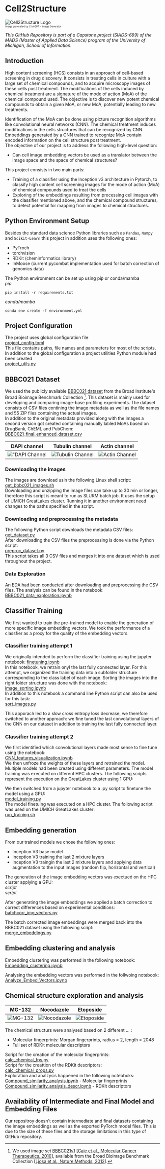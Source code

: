 # Cell2Structure
![Cell2Structure Logo](images/Cell2Structure_orig_wide_logo.jpg "Cell2Structure Logo")  
<span style="font-size:8px">Image generated by ChatGPT - Image Generator</span>  

*This GitHub Repository is part of a Capstone project (SIADS-699) of the MADS (Master of Applied Data Science) program of the University of Michigan, School of Information.*

## Introduction
High content screening (HCS) consists in an approach of cell-based screening in drug discovery. It consists in treating cells in culture with a large set of chemical compounds, and to acquire microscopy images of these cells post treatment. The modifications of the cells induced by chemical treatment are a signature of the mode of action (MoA) of the chemical compound used. The objective is to discover new potent chemical compounds to obtain a given MoA, or new MoA, potentially leading to new treatments. 

Identification of the MoA can be done using picture recognition algorithms like convolutional neural networks (CNN). The chemical treatment induces modifications in the cells structures that can be recognized by CNN. Embeddings generated by a CNN trained to recognize MoA contain encoded information on the cell structure post treatment.  
The objective of our project is  to address the following high-level question:
* Can cell image embedding vectors be used as a translator between the image space and the space of chemical structures?

This project consists in two main parts:
* Training of a classifier using the Inception v3 architecture in Pytorch, to classify high content cell screening images for the mode of action (MoA) of chemical compounds used to treat the cells
* Exploring of the embeddings resulting from processing cell images with the classifier mentioned above, and the chemical compound structures, to detect potential for mapping from images to chemical structures.

## Python Environment Setup
Besides the standard data science Python libraries such as `Pandas`, `Numpy` and `Scikit-Learn` this project in addition uses the following ones:  
* PyTroch
* torchvision
* RDKit (cheminformatics library)
* InMoose (current pycombat implementation used for batch correction of genomics data)  

The Python environment can be set up using pip or conda/mamba  
_pip_
```
pip install -r requirements.txt
```  
_conda/mamba_  
```
conda env create -f environment.yml
```

## Project Configuration
The project uses global configuration file  
[project_config.toml](project_config.toml)  
This file contains paths, file names and parameters for most of the scripts.  
In addition to the global configuration a project utilities Python module had been created  
[project_utils.py](src/project_utils.py)
## BBBC021 Dataset
We used the publicly available [BBBC021 dataset](https://bbbc.broadinstitute.org/BBBC021) from the Broad Institute's Broad Bioimage Benchmark Collection [^1]. This dataset is mainly used for developing and comparing image-base profiling experiments. The dataset consists of CSV files contining the image metadata as well as the file names and 55 ZIP files containing the actual images.  
In addition to the original metadata provided along with the images a second version got created containing manually labled MoAs based on DrugBank, ChEML and PubChem:  
[BBBC021_final_enhanced_dataset.csv](data\processed\BBBC021_final_enhanced_dataset.csv)  

|DAPI channel|Tubulin channel|Actin channel|
|------------|---------------|-------------|
|!["DAPI Channel](images/image_dapi_a.jpg "DAPI Channel")|![Tubulin Channel](images/image_tubulin_a.jpg "Tubulin Channel")|![Actin Channel](images/image_actin_2_a.jpg "Actin Channel")|

### Downloading the images
The images are download usin the following Linux shell script:  
[get_bbbc021_images.sh](src/get_bbbc021_images.sh)  
Downloading and unzipping the image files can take up to 30 min or longer, therefore this script is meant to run as SLURM batch job. It uses the setup of UMICH GreatLakes cluster. Running it in another environment need changes to the paths specified in the script.  

### Downloading and preprocessing the metadata
The following Python script downloads the metadata CSV files:  
[get_dataset.py](src/get_dataset.py)  
After downloading the CSV files the preprocessing is done via the Python script:  
[preproc_dataset.py](src/preproc_dataset.py)  
This script takes all 3 CSV files and merges it into one dataset which is used throughout the project.

### Data Exploration
An EDA had been conducted after downloading and preprocessing the CSV files. The analysis can be found in the notebook:  
[BBBC021_data_exploration.ipynb](notebooks/BBBC021_data_exploration.ipynb)  

## Classifier Training
We first wanted to train the pre-trained model to enable the generation of more specific image embedding vectors. We took the performance of a classfier as a proxy for the quality of the embedding vectors.

### Classifier training attempt 1
We originally intended to perform the classifier training using the jupyter notebook:
[finetuning.ipynb](notebooks/finetuning.ipynb)  
In this notebook, we retrain onyl the last fully connected layer. For this attempt, we organized the training data into a subfolder structure corresponding to the class label of each image. Sorting the images into the right folder structure was done with the notebook:  
[image_sorting.ipynb](notebooks/image_sorting.ipynb)  
In addition to this notebook a command line Python script can also be used for this task:  
[sort_images.py](src/sort_images.py)

This apporach led to a slow cross entropy loss decrease, we therefore switched to another approach: we fine tuned the last convolutional layers of the CNN on our dataset in addition to training the last fully connected layer. 

### Classifier training attempt 2
We first identified which convolutional layers made most sense to fine tune using the notebook:  
[CNN_features_visualization.ipynb](notebooks/CNN_features_visualization.ipynb)  
We then unfroze the weights of these layers and retrained the model.  
Multiple models had been created using different parameters. The model training was executed on different HPC clusters. The following scripts represent the execution on the GreatLakes cluster using 1 GPU:  


We then switched from a jupyter notebook to a .py script to finetune the model using a GPU:  
[model_training.py](src/model_training.py)  
The model finetuing was executed on a HPC cluster. The following script was used on the UMICH GreatLakes cluster:  
[run_training.sh](src/run_training.sh)  

## Embedding generation
From our trained models we chose the following ones:  
* Inception V3 base model
* Inception V3 training the last 2 mixture layers
* Inception V3 traingin the last 2 mixture layers and applying data augmentation to the input images (random flip, horizontal and vertical)  

The generation of the image embedding vectors was exectued on the HPC cluster applying a GPU:  
*script*  
*script*  

After generating the image embeddings we applied a batch correction to correct differences based on experimental conditions:  
[batchcorr_img_vectors.py](src/batchcorr_img_vectors.py)  

The batch corrected image embeddings were merged back into the BBBC021 dataset using the following script:  
[merge_embeddings.py](src/merge_embeddings.py)  

## Embedding clustering and analysis
Embedding clustering was performed in the following notebook:  
[Embedding_clustering.ipynb](notebooks/Embedding_clustering.ipynb)  

Analysing the embedding vectors was performed in the follwoing notebook:  
[Analyze_Embed_Vectors.ipynb](notebooks/Analyze_Embed_Vectors.ipynb)

## Chemical structure exploration and analysis

|MG-132|Nocodazole|Etoposide|
|------------|---------|----------|
|![MG-132](images/structures/MG-132.png "MG-132")|![Nocodazole](images/structures/nocodazole.png "Nocodazole")|![Etoposide](images/structures/etoposide.png "Etoposide")|

The chemical structurs were analysed based on 2 different ... :
* Molecular fingerprints: Morgan fingerprints, radius = 2, length = 2048
* Full set of RDKit molecular descriptors  

Script for the creation of the molecular fingerprints:  
[calc_chemical_fps.py](src/calc_chemical_fps.py)  
Script for the creattion of the RDKit descriptors:  
[calc_chemical_props.py](src/calc_chemical_props.py)  
Exploration and analzysis happened in the following notebboks:  
[Compound_similarity_analysis.ipynb](notebooks/Compound_similarity_analysis.ipynb) - Molecular fingerprints  
[Compound_similarity_analysis_descr.ipynb](notebooks/Compound_similarity_analysis_descr.ipynb) - RDKit descriptors  

## Availability of Intermediate and Final Model and Embedding Files
Our repositroy doesn't contain intermediate and final datasets containing the image embeddings as well as the exported PyTorch model files. This is due to the size of these files and the storage limitations in this type of GitHub repository.  

[^1]: We used image set [BBBC021v1](https://bbbc.broadinstitute.org/bbbc/BBBC021) [[Caie et al., Molecular Cancer Therapeutics, 2010](http://dx.doi.org/10.1158/1535-7163.MCT-09-1148)], available from the Broad Bioimage Benchmark Collection [[Ljosa et al., Nature Methods, 2012](http://dx.doi.org/10.1038/nmeth.2083)].